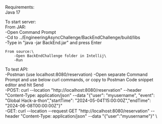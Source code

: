Requirements:\
Java 17

To start server:\
    From JAR:\
        -Open Command Prompt\
        -Cd to ../EngineeringAsyncChallenge/BackEndChallenge/build/libs\
        -Type in "java -jar BackEnd.jar" and press Enter

    From source:\
        -Open BackEndChallenge folder in Intellij\
        -Run

To test API:\
    -Postman (use localhost:8080/reservation)
    -Open separate Command Prompt and use below curl commands, or copy to Postman Code snippet editor and hit Send\
    -POST: curl --location "http://localhost:8080/reservation" --header "Content-Type: application/json" --data "{\"user\": \"myusername\", \"event\": \"Global Hack-a-thon\",\"startTime\": \"2024-05-04T15:00:00Z\",\"endTime\": \"2024-06-08T00:00:00Z\"}" \
    -GET: curl --location --request GET "http://localhost:8080/reservation" --header "Content-Type: application/json" --data "{"user":"myusername"}" \